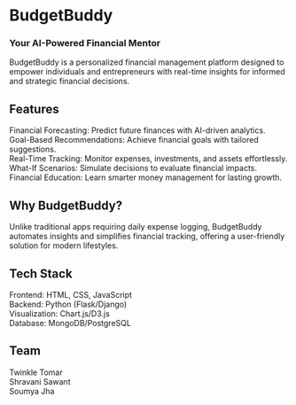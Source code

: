 

# BudgetBuddy
### Your AI-Powered Financial Mentor
BudgetBuddy is a personalized financial management platform designed to empower individuals and entrepreneurs with real-time insights for informed and strategic financial decisions.

## Features
Financial Forecasting: Predict future finances with AI-driven analytics.<br>
Goal-Based Recommendations: Achieve financial goals with tailored suggestions. <br>
Real-Time Tracking: Monitor expenses, investments, and assets effortlessly. <br>
What-If Scenarios: Simulate decisions to evaluate financial impacts. <br>
Financial Education: Learn smarter money management for lasting growth.<br>

## Why BudgetBuddy?
Unlike traditional apps requiring daily expense logging, BudgetBuddy automates insights and simplifies financial tracking, offering a user-friendly solution for modern lifestyles.

## Tech Stack
Frontend: HTML, CSS, JavaScript<br>
Backend: Python (Flask/Django) <br>
Visualization: Chart.js/D3.js<br>
Database: MongoDB/PostgreSQL<br>

## Team
Twinkle Tomar <br>
Shravani Sawant<br>
Soumya Jha<br>
